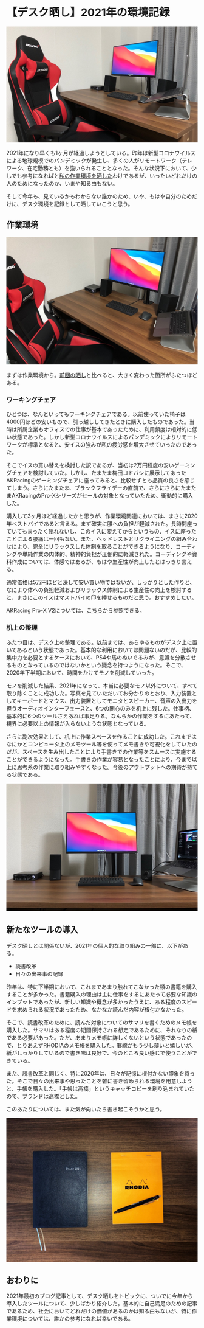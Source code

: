 # 【デスク晒し】2021年の環境記録

![デスク環境](./images/desk_head.jpeg)

2021年になり早くも1ヶ月が経過しようとしている。昨年は新型コロナウイルスによる地球規模でのパンデミックが発生し、多くの人がリモートワーク（テレワーク、在宅勤務とも）を強いられることとなった。そんな状況下において、少しでも参考になればと[私の作業環境を晒した](/articles/20200429120000/)わけであるが、いったいどれだけの人のためになったのか、いまや知る由もない。

そして今年も、見ているかもわからない誰かのため、いや、もはや自分のためだけに、デスク環境を記録として晒していこうと思う。

## 作業環境

![俯瞰](./images/desk_overview.jpeg)

まずは作業環境から。[前回の晒し](/articles/20200429120000/)と比べると、大きく変わった箇所がふたつほどある。

### ワーキングチェア

ひとつは、なんといってもワーキングチェアである。以前使っていた椅子は4000円ほどの安いもので、引っ越ししてきたときに購入したものであった。当時は所属企業もオフィスでの仕事が基本であったために、利用頻度は相対的に低い状態であった。しかし新型コロナウイルスによるパンデミックによりリモートワークが標準となると、安イスの強みが私の疲労感を増大させていったのであった。

そこでイスの買い替えを検討した訳であるが、当初は2万円程度の安いゲーミングチェアを検討していた。しかし、たまたま梅田ヨドバシに展示してあったAKRacingのゲーミングチェアに座ってみると、比較せずとも品質の良さを感じてしまう。さらにたまたま、ブラックフライデーの直前で、さらにさらにたまたまAKRacingのPro-Xシリーズがセールの対象となっていたため、衝動的に購入した。

購入して3ヶ月ほど経過したかと思うが、作業環境関連においては、まさに2020年ベストバイであると言える。まず確実に腰への負担が軽減された。長時間座っていてもまったく疲れないし、このイスに変えてからというもの、イスに座ったことによる腰痛は一回もない。また、ヘッドレストとリクライニングの組み合わせにより、完全にリラックスした体制を取ることができるようになり、コーディングや単純作業の肉体的、精神的負担が圧倒的に軽減された。コーディングや資料作成については、体感ではあるが、もはや生産性が向上したとはっきり言える。

通常価格は5万円ほどと決して安い買い物ではないが、しっかりとした作りと、なにより体への負担軽減およびリラックス体制による生産性の向上を検討すると、まさにこのイスはマストバイの印を押せるものだと思う。おすすめしたい。

AKRacing Pro-X V2については、[こちら](https://amzn.to/2NQfVDK)から参照できる。

### 机上の整理

ふたつ目は、デスク上の整理である。[以前](/articles/20200429120000/)までは、あらゆるものがデスク上に置いてあるという状態であった。基本的な利用においては問題ないのだが、比較的集中力を必要とするケースにおいて、PS4や馬のぬいぐるみが、意識を分散させるものとなっているのではないかという疑念を持つようになった。そこで、2020年下半期において、時間をかけてモノを削減していった。

モノを削減した結果、2021年になって、本当に必要なモノ以外について、すべて取り除くことに成功した。写真を見ていただいてお分かりのとおり、入力装置としてキーボードとマウス、出力装置としてモニタとスピーカー、音声の入出力を担うオーディオインターフェースと、6つの関心のみを机上に残した。仕事柄、基本的に6つのツールさえあれば事足りる。なんらかの作業をするにあたって、視界に必要以上の情報が入らないような状態となっている。

さらに副次効果として、机上に作業スペースを作ることに成功した。これまではなにかとコンピュータ上のメモツール等を使ってメモ書きや可視化をしていたのだが、スペースを生み出したことにより手書きでの作業等をスムースに実施することができるようになった。手書きの作業が容易となったことにより、今まで以上に思考系の作業に取り組みやすくなった。今後のアウトプットへの期待が持てる状態である。

![作業者視点](./images/desk_workview.jpeg)

## 新たなツールの導入

デスク晒しとは関係ないが、2021年の個人的な取り組みの一部に、以下がある。

- 読書改革
- 日々の出来事の記録

昨年は、特に下半期において、これまであまり触れてこなかった類の書籍を購入することが多かった。書籍購入の理由は主に仕事をするにあたって必要な知識のインプットであったが、新しい知識や概念が多かったうえに、ある程度のスピードを求められる状況であったため、なかなか読んだ内容が根付かなかった。

そこで、読書改革のために、読んだ対象についてのサマリを書くためのメモ帳を購入した。サマリはある程度の期間保持される想定であるために、それなりの紙である必要があった。ただ、あまりメモ帳に詳しくないという状態であったので、とりあえずRHODIAのメモ帳を購入した。罫線がもう少し薄いと嬉しいが、紙がしっかりしているので書き味は良好で、今のところ良い感じで使うことができている。

また、読書改革と同じく、特に2020年は、日々が記憶に根付かない印象を持った。そこで日々の出来事や思ったことを雑に書き留められる環境を用意しようと、手帳を購入した。「手帳は高橋」というキャッチコピーを刷り込まれていたので、ブランドは高橋とした。

このあたりについては、また気が向いたら書き起こそうかと思う。

![新たなツールたち](./images/newtools.jpeg)

## おわりに

2021年最初のブログ記事として、デスク晒しをトピックに、ついでに今年から導入したツールについて、少しばかり紹介した。基本的に自己満足のための記事であるため、社会においてどれだけの価値があるのかは知る由もないが、特に作業環境については、誰かの参考になれば幸いである。

